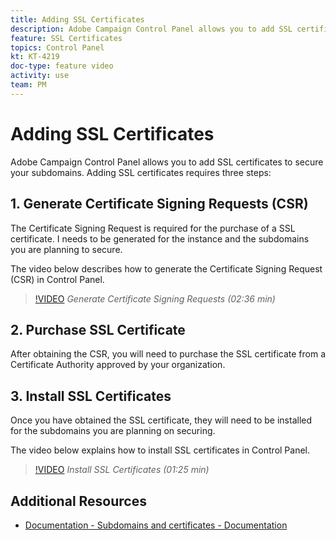 ```yaml
---
title: Adding SSL Certificates
description: Adobe Campaign Control Panel allows you to add SSL certificates to secure your subdomains.
feature: SSL Certificates
topics: Control Panel
kt: KT-4219
doc-type: feature video
activity: use
team: PM
---
```


# Adding SSL Certificates

Adobe Campaign Control Panel allows you to add SSL certificates to secure your subdomains. Adding SSL certificates requires three steps:

## 1. Generate Certificate Signing Requests (CSR)

The Certificate Signing Request is required for the purchase of a SSL certificate. I needs to be generated for the instance and the subdomains you are planning to secure.

 The video below describes how to generate the Certificate Signing Request (CSR) in Control Panel.

>[!VIDEO](https://video.tv.adobe.com/v/31317?quality=12)
*Generate Certificate Signing Requests (02:36 min)*

## 2. Purchase SSL Certificate

After obtaining the CSR, you will need to purchase the SSL certificate from a Certificate Authority approved by your organization.

## 3. Install SSL Certificates

Once you have obtained the SSL certificate, they will need to be installed for the subdomains you are planning on securing.

The video below explains how to install SSL certificates in Control Panel.  

>[!VIDEO](https://video.tv.adobe.com/v/31166?quality=12)
*Install SSL Certificates (01:25 min)*

## Additional Resources

* [Documentation - Subdomains and certificates - Documentation](https://helpx.adobe.com/campaign/kb/control-panel-subdomains-certificates.html)
